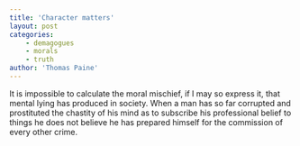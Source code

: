 ```yaml
---
title: 'Character matters'
layout: post
categories:
    - demagogues
    - morals
    - truth
author: 'Thomas Paine'
---
```


It is impossible to calculate the moral mischief, if I may so express it, that mental lying has produced in society. When a man has so far corrupted and prostituted the chastity of his mind as to subscribe his professional belief to things he does not believe he has prepared himself for the commission of every other crime.